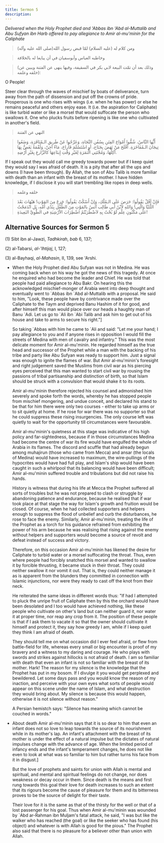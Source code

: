 ```yaml
---
title: Sermon 5
description: 
---
```


*Delivered when the Holy Prophet died and 'Abbas ibn 'Abd al-Muttalib
and Abu Sufyan ibn Harb offered to pay allegiance to Amir al-mu'minin
for the Caliphate*

> ومن كلام له (عليه السلام) لمّا قبض رسول الله(صلى الله عليه وآله)

> وخاطبه العباس وأبوسفيان في أن يبايعا له بالخلافة

> (وذلك بعد أن تمّت البيعة لابي بكر في السقيفة، وفيها ينهى عن الفتنة
> ويبين عن خلقه وعلمه):

O People\!

Steer clear through the waves of mischief by boats of deliverance, turn
away from the path of dissension and put off the crowns of pride.
Prosperous is one who rises with wings (i.e. when he has power) or else
he remains peaceful and others enjoy ease. It (i.e. the aspiration for
Caliphate) is like turbid water or like a morsel that would suffocate
the person who swallows it. One who plucks fruits before ripening is
like one who cultivated in another's field.

> النهي عن الفتنة

> أَيُّها النَّاسُ، شُقُّوا أَمْوَاجَ الفِتَنِ بِسُفُنِ النَّجَاةِ، وَعَرِّجُوا عَنْ طَريقِ الـمُنَافَرَةِ،
> وَضَعُوا تِيجَانَ الـمُفَاخَرَةِ. أَفْلَحَ مَنْ نَهَضَ بِجَنَاح، أوِ اسْتَسْلَمَ فَأَراحَ، مَاءٌ آجِنٌ،
> وَلُقْمَةٌ يَغَصُّ بِهَا آكِلُهَا، وَمُجْتَنِي الَّثمَرَةِ لِغَيْرِ وَقْتِ إِينَاعِهَا كالزَّارعِ بِغَيْرِ أَرْضِهِ.

If I speak out they would call me greedy towards power but if I keep
quiet they would say I was afraid of death. It is a pity that after all
the ups and downs (I have been through). By Allah, the son of Abu
Talib is more familiar with death than an infant with the
breast of its mother. I have hidden knowledge, if I disclose it you will
start trembling like ropes in deep wells.

> خلقه وعلمه

> فَإِنْ أقُلْ يَقُولُوا: حَرَصَ عَلَى الـمُلْكِ، وَإنْ أَسْكُتْ يَقُولُوا: جَزعَ مِنَ المَوْتِ! هَيْهَاتَ
> بَعْدَ اللَّتَيَّا وَالَّتِي! وَاللهِ لاَبْنُ أَبي طَالِب آنَسُ بالمَوْتِ مِنَ الطِّفْلِ بِثَدْي أُمِّهِ، بَلِ
> انْدَمَجْتُ عَلَى مَكْنُونِ عِلْم لَوْ بُحْتُ بِهِ لاَضْطَرَبْتُمُ اضْطِرَابَ الاْرْشِيَةِ في الطَّوِيِّ
> البَعِيدَةِ!

## Alternative Sources for Sermon 5

\(1\) Sibt ibn al-Jawzi, *Tadhkirah*, *bab* 6, 137;

\(2\) al-Tabarsi, *al-\'Ihtijaj*, I, 127;

\(3\) al-Bayhaqi, *al-Mahasin*, II, 139, see 'Arshi.

-  When the Holy
    Prophet died Abu Sufyan was not in Medina. He was coming back when
    on his way he got the news of this tragedy. At once he enquired who
    had become the leader and Chief. He was told that people had paid
    allegiance to Abu Bakr. On hearing this the acknowledged
    mischief-monger of Arabia went into deep thought and eventually went
    to \`Abbas ibn \`Abd al-Muttalib with a proposal. He said to him,
    \"Look, these people have by contrivance made over the Caliphate to
    the Taym and deprived Banu Hashim of it for good, and after himself
    this man would place over our heads a haughty man of Banu \`Adi. Let
    us go to \`Ali ibn \`Abi Talib and ask him to get out of his house
    and take to arms to secure his right.\"]

    So taking \`Abbas with him he came to \`Ali and said: \"Let me your
    hand; I pay allegiance to you and if anyone rises in opposition I
    would fill the streets of Medina with men of cavalry and infantry.\"
    This was the most delicate moment for Amir al-mu\'minin. He regarded
    himself as the true head and successor of the Prophet while a man
    with the backing of his tribe and party like Abu Sufyan was ready to
    support him. Just a signal was enough to ignite the flames of war.
    But Amir al-mu\'minin\'s foresight and right judgement saved the
    Muslims from civil war as his piercing eyes perceived that this man
    wanted to start civil war by rousing the passions of tribal
    partisanship and distinction of birth, so that Islam should be
    struck with a convulsion that would shake it to its roots.

    Amir al-mu\'minin therefore rejected his counsel and admonished him
    severely and spoke forth the words, whereby he has stopped people
    from mischief mongering, and undue conceit, and declared his stand
    to be that for him there were only two courses - either to take up
    arms or to sit quietly at home. If he rose for war there was no
    supporter so that he could suppress these rising insurgencies. The
    only course left was quietly to wait for the opportunity till
    circumstances were favourable.

    Amir al-mu\'minin\'s quietness at this stage was indicative of his
    high policy and far-sightedness, because if in those circumstances
    Medina had become the centre of war its fire would have engulfed the
    whole of Arabia in its flames. The discord and scuffle that had
    already begun among muhajirun (those who came from Mecca) and ansar
    (the locals of Medina) would have increased to maximum, the
    wire-pullings of the hypocrites would have had full play, and
    Islam\'s ship would have been caught in such a whirlpool that its
    balancing would have been difficult; Amir al-mu\'minin suffered
    trouble and tribulations but did not raise his hands.

    History is witness that during his life at Mecca the Prophet
    suffered all sorts of troubles but he was not prepared to clash or
    struggle by abandoning patience and endurance, because he realised
    that if war took place at that stage the way for Islam\'s growth and
    fruition would be closed. Of course, when he had collected
    supporters and helpers enough to suppress the flood of unbelief and
    curb the disturbances, he rose to face the enemy. Similarly, Amir
    al-mu\'minin, treating the life of the Prophet as a torch for his
    guidance refrained from exhibiting the power of his arm because he
    was realising that rising against the enemy without helpers and
    supporters would become a source of revolt and defeat instead of
    success and victory.

    Therefore, on this occasion Amir al-mu\'minin has likened the desire
    for Caliphate to turbid water or a morsel suffocating the throat.
    Thus, even where people had forcibly snatched this morsel and wanted
    to swallow it by forcible thrusting, it became stuck in their
    throat. They could neither swallow it nor vomit it out. That is,
    they could neither manage it as is apparent from the blunders they
    committed in connection with Islamic injunctions, nor were they
    ready to cast off the knot from their neck.

    He reiterated the same ideas in different words thus: \"If had I
    attempted to pluck the unripe fruit of Caliphate then by this the
    orchard would have been desolated and I too would have achieved
    nothing, like these people who cultivate on other\'s land but can
    neither guard it, nor water it at proper time, nor reap any crop
    from it. The position of these people is that if I ask them to
    vacate it so that the owner should cultivate it himself and protect
    it, they say how greedy I am, while if I keep quiet they think I am
    afraid of death.

    They should tell me on what occasion did I ever feel afraid, or flew
    from battle-field for life, whereas every small or big encounter is
    proof of my bravery and a witness to my daring and courage. He who
    plays with swords and strikes against hillocks is not afraid of
    death. I am so familiar with death that even an infant is not so
    familiar with the breast of its mother. Hark! The reason for my
    silence is the knowledge that the Prophet has put in my bosom. If I
    divulge it you would get perplexed and bewildered. Let some days
    pass and you would know the reason of my inaction, and perceive with
    your own eyes what sorts of people would appear on this scene under
    the name of Islam, and what destruction they would bring about. My
    silence is because this would happen, otherwise it is not silence
    without reason.\"

    A Persian hemistch says: \"Silence has meaning which cannot be
    couched in words.\"

-  About death Amir
    al-mu\'minin says that it is so dear to him that even an infant does
    not so love to leap towards the source of its nourishment while in
    its mother\'s lap. An infant\'s attachment with the breast of its
    mother is under the effect of a natural impulse but the dictates of
    natural impulses change with the advance of age. When the limited
    period of infancy ends and the infant\'s temperament changes, he
    does not like even to look at what was so familiar to him but rather
    turns his face from it in disgust.]

    But the love of prophets and saints for union with Allah is mental
    and spiritual, and mental and spiritual feelings do not change, nor
    does weakness or decay occur in them. Since death is the means and
    first rung towards this goal their love for death increases to such
    an extent that its rigours become the cause of pleasure for them and
    its bitterness proves to be the source of delight for their taste.

    Their love for it is the same as that of the thirsty for the well or
    that of a lost passenger for his goal. Thus when Amir al-mu\'minin
    was wounded by \`Abd ar-Rahman ibn Muljam\'s fatal attack, he said,
    \"I was but like the walker who has reached (the goal) or like the
    seeker who has found (his object) and whatever is with Allah is good
    for the pious.\" The Prophet also said that there is no pleasure for
    a believer other than union with Allah.